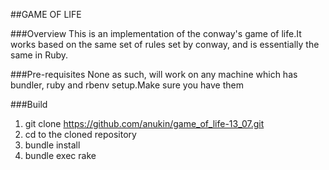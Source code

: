 ##GAME OF LIFE

###Overview 
This is an implementation of the conway's game of life.It works based on the same set of rules set by conway, and is essentially the same in Ruby.

###Pre-requisites
None as such, will work on any machine which has bundler, ruby and rbenv setup.Make sure you have them

###Build
1. git clone https://github.com/anukin/game_of_life-13_07.git
2. cd to the cloned repository
3. bundle install
4. bundle exec rake
